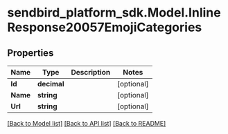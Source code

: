 
# sendbird_platform_sdk.Model.InlineResponse20057EmojiCategories

## Properties

Name | Type | Description | Notes
------------ | ------------- | ------------- | -------------
**Id** | **decimal** |  | [optional] 
**Name** | **string** |  | [optional] 
**Url** | **string** |  | [optional] 

[[Back to Model list]](../README.md#documentation-for-models)
[[Back to API list]](../README.md#documentation-for-api-endpoints)
[[Back to README]](../README.md)

